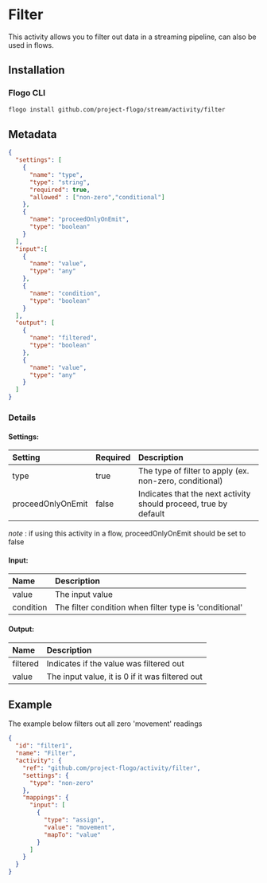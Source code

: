 <!--
title: Filter
weight: 4603
-->

# Filter
This activity allows you to filter out data in a streaming pipeline, can also be used in flows.


## Installation
### Flogo CLI
```bash
flogo install github.com/project-flogo/stream/activity/filter
```

## Metadata
```json
{
  "settings": [
    {
      "name": "type",
      "type": "string",
      "required": true,
      "allowed" : ["non-zero","conditional"]
    },
    {
      "name": "proceedOnlyOnEmit",
      "type": "boolean"
    }
  ],
  "input":[
    {
      "name": "value",
      "type": "any"
    },
    {
      "name": "condition",
      "type": "boolean"
    }
  ],
  "output": [
    {
      "name": "filtered",
      "type": "boolean"
    },
    {
      "name": "value",
      "type": "any"
    }
  ]
}
```

### Details
#### Settings:
| Setting     | Required | Description |
|:------------|:---------|:------------|
| type              | true   | The type of filter to apply (ex. non-zero, conditional)
| proceedOnlyOnEmit | false  | Indicates that the next activity should proceed, true by default
_note_ : if using this activity in a flow, proceedOnlyOnEmit should be set to false

#### Input:
| Name     | Description |
|:------------|:---------|
| value    | The input value
| condition| The filter condition when filter type is 'conditional'

#### Output:
| Name     | Description |
|:------------|:---------|
| filtered    | Indicates if the value was filtered out
| value    | The input value, it is 0 if it was filtered out


## Example
The example below filters out all zero 'movement' readings

```json
{
  "id": "filter1",
  "name": "Filter",
  "activity": {
    "ref": "github.com/project-flogo/activity/filter",
    "settings": {
      "type": "non-zero"
    },
    "mappings": {
      "input": [
        {
          "type": "assign",
          "value": "movement",
          "mapTo": "value"
        }
      ]
    }
  }
}
```